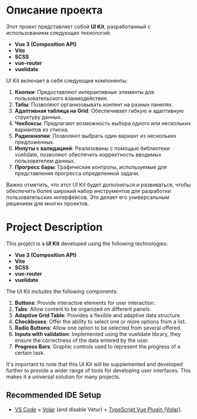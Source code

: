 # Описание проекта

Этот проект представляет собой **UI Kit**, разработанный с использованием следующих технологий:

- **Vue 3 (Composition API)**
- **Vite**
- **SCSS**
- **vue-router**
- **vuelidate**

UI Kit включает в себя следующие компоненты:

1. **Кнопки**: Предоставляют интерактивные элементы для пользовательского взаимодействия.
2. **Табы**: Позволяют организовывать контент на разных панелях.
3. **Адаптивная таблица на Grid**: Обеспечивает гибкую и адаптивную структуру данных.
4. **Чекбоксы**: Предлагают возможность выбора одного или нескольких вариантов из списка.
5. **Радиокнопки**: Позволяют выбрать один вариант из нескольких предложенных.
6. **Инпуты с валидацией**: Реализованы с помощью библиотеки vuelidate, позволяют обеспечить корректность вводимых пользователем данных.
7. **Прогресс бары**: Графические контролы, используемые для представления прогресса определенной задачи.

Важно отметить, что этот UI Kit будет дополняться и развиваться, чтобы обеспечить более широкий набор инструментов для разработки пользовательских интерфейсов. Это делает его универсальным решением для многих проектов.


# Project Description

This project is a **UI Kit** developed using the following technologies:

- **Vue 3 (Composition API)**
- **Vite**
- **SCSS**
- **vue-router**
- **vuelidate**

The UI Kit includes the following components:

1. **Buttons**: Provide interactive elements for user interaction.
2. **Tabs**: Allow content to be organized on different panels.
3. **Adaptive Grid Table**: Provides a flexible and adaptive data structure.
4. **Checkboxes**: Offer the ability to select one or more options from a list.
5. **Radio Buttons**: Allow one option to be selected from several offered.
6. **Inputs with validation**: Implemented using the vuelidate library, they ensure the correctness of the data entered by the user.
7. **Progress Bars**: Graphic controls used to represent the progress of a certain task.

It's important to note that this UI Kit will be supplemented and developed further to provide a wider range of tools for developing user interfaces. This makes it a universal solution for many projects.


## Recommended IDE Setup

- [VS Code](https://code.visualstudio.com/) + [Volar](https://marketplace.visualstudio.com/items?itemName=Vue.volar) (and disable Vetur) + [TypeScript Vue Plugin (Volar)](https://marketplace.visualstudio.com/items?itemName=Vue.vscode-typescript-vue-plugin).

